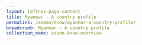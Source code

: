 ```yaml
---
layout: leftnav-page-content
title: Myanmar - A country profile
permalink: /asean/know/myanmar-a-country-profile/
breadcrumb: Myanmar - A country profile
collection_name: asean-know-overview
---
```



